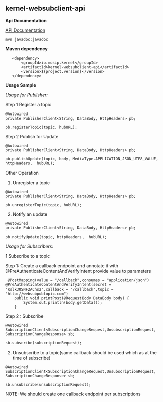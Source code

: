 ## kernel-websubclient-api

**Api Documentation**

[API Documentation <TBA>](TBA)

```
mvn javadoc:javadoc
```

**Maven dependency**
  
 ```
    <dependency>
		<groupId>io.mosip.kernel</groupId>
		<artifactId>kernel-websubclient-api</artifactId>
		<version>${project.version}</version>
	</dependency>
 ```

**Usage Sample**



  
*Usage for Publisher:*
 
 Step 1 Register a topic
 
 ```
@Autowired
private PublisherClient<String, DataBody, HttpHeaders> pb; 
	
pb.registerTopic(topic, hubURL);
```
 
 Step 2 Publish for Update 
 
 ```
@Autowired
private PublisherClient<String, DataBody, HttpHeaders> pb; 
	
pb.publishUpdate(topic, body, MediaType.APPLICATION_JSON_UTF8_VALUE, httpHeaders,  hubURL); 
 ```
 
 Other Operation
  
1. Unregister a topic
 
 ```
@Autowired
private PublisherClient<String, DataBody, HttpHeaders> pb; 
	
pb.unregisterTopic(topic, hubURL);
```
 2. Notify an update

 ```
@Autowired
private PublisherClient<String, DataBody, HttpHeaders> pb; 
	
pb.notifyUpdate(topic, httpHeaders,  hubURL); 
```
 
 
*Usage for Subscribers:*
 
 1 Subscribe to a topic
 
 Step 1: Create a callback endpoint and annotate it with @PreAuthenticateContentAndVerifyIntent provide value to parameters

```
 @PostMapping(value = "/callback",consumes = "application/json")
@PreAuthenticateContentAndVerifyIntent(secret = "Kslk30SNF2AChs2",callback = "/callback",topic = "http://websubpubtopic.com")
	public void printPost(@RequestBody DataBody body) {
		System.out.println(body.getData());
	}
```
Step 2 : Subscribe
 
```
@Autowired
SubscriptionClient<SubscriptionChangeRequest,UnsubscriptionRequest, SubscriptionChangeResponse> sb; 
		
sb.subscribe(subscriptionRequest);
```
 
 
2. Unsubscribe to a topic(same callback should be used which as at the time of subscribe)
 
```
@Autowired
SubscriptionClient<SubscriptionChangeRequest,UnsubscriptionRequest, SubscriptionChangeResponse> sb; 
		
sb.unsubscribe(unsubscriptionRequest);
```
 

NOTE: We should create one callback endpoint per subscriptions